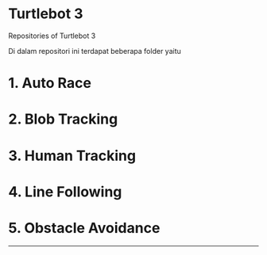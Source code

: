 # Turtlebot 3
Repositories of Turtlebot 3

Di dalam repositori ini terdapat beberapa folder yaitu

# 1. Auto Race
# 2. Blob Tracking
# 3. Human Tracking
# 4. Line Following
# 5. Obstacle Avoidance

---

